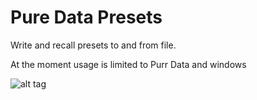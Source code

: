 # Pure Data Presets

Write and recall presets to and from file.

At the moment usage is limited to Purr Data and windows
 

![alt tag](https://github.com/XRoemer/puredata/presets/presets.png)




